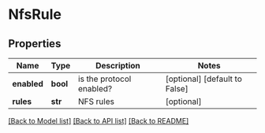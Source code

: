 # NfsRule

## Properties
Name | Type | Description | Notes
------------ | ------------- | ------------- | -------------
**enabled** | **bool** | is the protocol enabled? | [optional] [default to False]
**rules** | **str** | NFS rules | [optional]

[[Back to Model list]](index.md#documentation-for-models) [[Back to API list]](index.md#documentation-for-api-endpoints) [[Back to README]](index.md)


